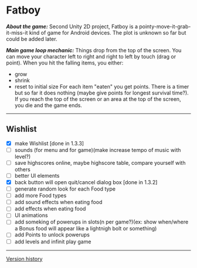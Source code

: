 # Fatboy
***About the game:***
Second Unity 2D project, Fatboy is a pointy-move-it-grab-it-miss-it kind of game for Android devices. The plot is unknown so far but could be added later.

***Main game loop mechanic:***
Things drop from the top of the screen. You can move your character left to right and right to left by touch (drag or point). When you hit the falling items, you either:
- grow
- shrink
- reset to initial size
For each item "eaten" you get points. There is a timer but so far it does nothing (maybe give points for longest survival time?). If you reach the top of the screen or an area at the top of the screen, you die and the game ends.

------------

## Wishlist
- [x] make Wishlist [done in 1.3.3]
- [ ] sounds (for menu and for game)(make increase tempo of music with level?)
- [ ] save highscores online, maybe highscore table, compare yourself with others
- [ ] better UI elements
- [x] back button will open quit/cancel dialog box [done in 1.3.2]
- [ ] generate random look for each Food type
- [ ] add more Food types
- [ ] add sound effects when eating food
- [ ] add effects when eating food
- [ ] UI animations
- [ ] add someking of powerups in slots(n per game?)(ex: show when/where a Bonus food will appear like a lightnigh bolt or something)
- [ ] add Points to unlock powerups 
- [ ] add levels and infinit play game
------------

[Version history](https://github.com/ursu-polar/fatboy/blob/master/VERSION.MD)

